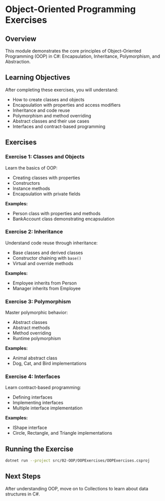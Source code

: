 # Object-Oriented Programming Exercises

## Overview
This module demonstrates the core principles of Object-Oriented Programming (OOP) in C#: Encapsulation, Inheritance, Polymorphism, and Abstraction.

## Learning Objectives
After completing these exercises, you will understand:
- How to create classes and objects
- Encapsulation with properties and access modifiers
- Inheritance and code reuse
- Polymorphism and method overriding
- Abstract classes and their use cases
- Interfaces and contract-based programming

## Exercises

### Exercise 1: Classes and Objects
Learn the basics of OOP:
- Creating classes with properties
- Constructors
- Instance methods
- Encapsulation with private fields

**Examples:**
- Person class with properties and methods
- BankAccount class demonstrating encapsulation

### Exercise 2: Inheritance
Understand code reuse through inheritance:
- Base classes and derived classes
- Constructor chaining with `base()`
- Virtual and override methods

**Examples:**
- Employee inherits from Person
- Manager inherits from Employee

### Exercise 3: Polymorphism
Master polymorphic behavior:
- Abstract classes
- Abstract methods
- Method overriding
- Runtime polymorphism

**Examples:**
- Animal abstract class
- Dog, Cat, and Bird implementations

### Exercise 4: Interfaces
Learn contract-based programming:
- Defining interfaces
- Implementing interfaces
- Multiple interface implementation

**Examples:**
- IShape interface
- Circle, Rectangle, and Triangle implementations

## Running the Exercise
```bash
dotnet run --project src/02-OOP/OOPExercises/OOPExercises.csproj
```

## Next Steps
After understanding OOP, move on to Collections to learn about data structures in C#.

